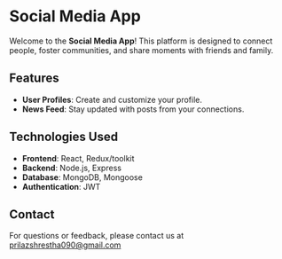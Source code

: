 # Social Media App

Welcome to the **Social Media App**! This platform is designed to connect people, foster communities, and share moments with friends and family.

## Features

- **User Profiles**: Create and customize your profile.
- **News Feed**: Stay updated with posts from your connections.

## Technologies Used

- **Frontend**: React, Redux/toolkit
- **Backend**: Node.js, Express
- **Database**: MongoDB, Mongoose
- **Authentication**: JWT

## Contact

For questions or feedback, please contact us at prilazshrestha090@gmail.com
